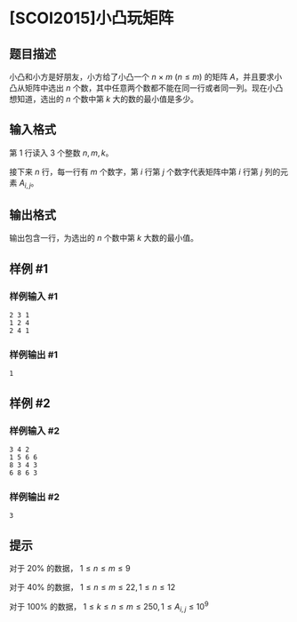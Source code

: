 # [SCOI2015]小凸玩矩阵

## 题目描述

小凸和小方是好朋友，小方给了小凸一个 $n$ × $m$ $(n \leq m)$ 的矩阵 $A$，并且要求小凸从矩阵中选出 $n$ 个数，其中任意两个数都不能在同一行或者同一列。现在小凸想知道，选出的 $n$ 个数中第 $k$ 大的数的最小值是多少。

## 输入格式

第 $1$ 行读入 $3$ 个整数 $n, m, k$。

接下来 $n$ 行，每一行有 $m$ 个数字，第 $i$ 行第 $j$ 个数字代表矩阵中第 $i$ 行第 $j$ 列的元素 $A_{i,j}$。

## 输出格式

输出包含一行，为选出的 $n$ 个数中第 $k$ 大数的最小值。

## 样例 #1

### 样例输入 #1
```
2 3 1
1 2 4
2 4 1
```

### 样例输出 #1

```
1
```

## 样例 #2

### 样例输入 #2
```
3 4 2
1 5 6 6
8 3 4 3
6 8 6 3
```

### 样例输出 #2

```
3
```

## 提示

对于 $20$% 的数据， $1 \leq n \leq m \leq 9$

对于 $40$% 的数据， $1 \leq n \leq m \leq 22, 1 \leq n \leq 12$

对于 $100$% 的数据， $1 \leq k \leq n \leq m \leq 250, 1 \leq A_{i,j} \leq 10^9$
